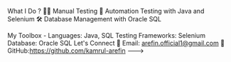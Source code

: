 What I Do ?
🕵️‍♂️ Manual Testing
🤖 Automation Testing with Java and Selenium
🛠️ Database Management with Oracle SQL

My Toolbox -
Languages: Java, SQL
Testing Frameworks: Selenium
Database: Oracle SQL
Let's Connect
📧 Email: arefin.official1@gmail.com
🔗 GitHub:https://github.com/kamrul-arefin
--->

